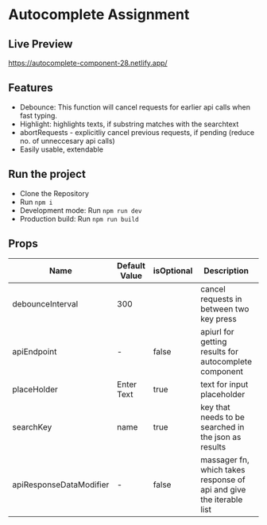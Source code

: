 # Autocomplete Assignment

## Live Preview
https://autocomplete-component-28.netlify.app/


## Features
- Debounce: This function will cancel requests for earlier api calls when fast typing.
- Highlight: highlights texts, if substring matches with the searchtext
- abortRequests - explicitliy cancel previous requests, if pending (reduce no. of unneccesary api calls)
- Easily usable, extendable
## Run the project

- Clone the Repository
- Run `npm i`
- Development mode: Run `npm run dev`
- Production build: Run `npm run build`

## Props
| Name | Default Value | isOptional | Description | Type
|----------|----------|----------|----------|----------|
| debounceInterval    |  300        |          | cancel requests in between two key press         | number(in ms)
|  apiEndpoint    |  -        |    false      |  apiurl for getting results for autocomplete component        |string
| placeHolder    |   Enter Text       | true         | text for input placeholder         |string
| searchKey    | name         |    true      | key that needs to be searched in the json as results         | string
| apiResponseDataModifier    | -         |    false      | massager fn, which takes response of api and give the iterable list         | array<objects>